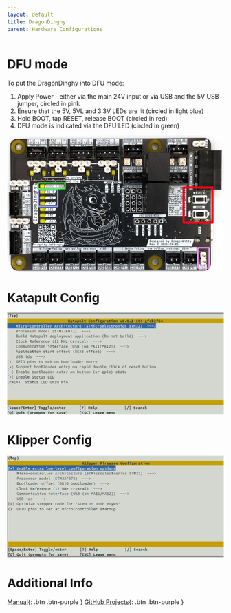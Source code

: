 ```yaml
---
layout: default 
title: DragonDinghy
parent: Hardware Configurations
---
```


# DFU mode

To put the DragonDinghy into DFU mode:

1. Apply Power - either via the main 24V input or via USB and the 5V USB jumper, circled in pink
2. Ensure that the 5V, 5VL and 3.3V LEDs are lit (circled in light blue)
3. Hold BOOT, tap RESET, release BOOT (circled in red)
4. DFU mode is indicated via the DFU LED (circled in green)


![image](boards/DragonDinghy/DragonDinghyDFU.jpg)


# Katapult Config

![image](boards/DragonDinghy/DragonDinghyKatapult.jpg)




# Klipper Config

![image](boards/DragonDinghy/DragonDinghyKlipper.jpg)



# Additional Info

[Manual](https://dgnkty.de/dinghy){: .btn .btn-purple }
[GitHub Projects](https://github.com/Drachenkaetzchen/DragonDinghy){: .btn .btn-purple }

